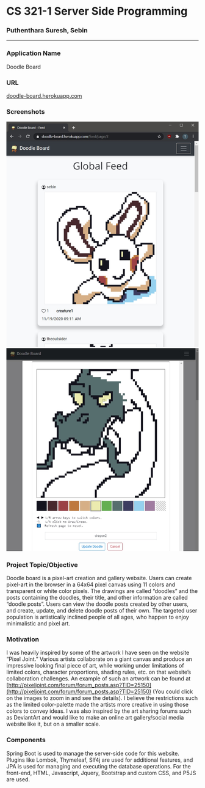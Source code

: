 
# CS 321-1 Server Side Programming
### Puthenthara Suresh, Sebin
---

### Application Name
Doodle Board

### URL
[doodle-board.herokuapp.com](https://doodle-board.herokuapp.com/)

### Screenshots
![Screenshot of the website showing the feed page of the website](/src/main/resources/static/images/screenshot1.jpg?raw=true "Feed Page")
![Screenshot of the website showing the doodle editing feature of the website with a drawing of a dragon](/src/main/resources/static/images/screenshot2.jpg?raw=true "Editing Doodles")

### Project Topic/Objective
Doodle board is a pixel-art creation and gallery website. Users can create pixel-art in the browser in a 64x64 pixel canvas using 11 colors and transparent or white color pixels. The drawings are called “doodles” and the posts containing the doodles, their title, and other information are called “doodle posts”. Users can view the doodle posts created by other users, and create, update, and delete doodle posts of their own. The targeted user population is artistically inclined people of all ages, who happen to enjoy minimalistic and pixel art.

### Motivation
I was heavily inspired by some of the artwork I have seen on the website “Pixel Joint.” Various artists collaborate on a giant canvas and produce an impressive looking final piece of art, while working under limitations of limited colors, character proportions, shading rules, etc. on that website’s collaboration challenges. An example of such an artwork can be found at [http://pixeljoint.com/forum/forum_posts.asp?TID=25150](http://pixeljoint.com/forum/forum_posts.asp?TID=25150) (You could click on the images to zoom in and see the details). I believe the restrictions such as the limited color-palette made the artists more creative in using those colors to convey ideas. I was also inspired by the art sharing forums such as DeviantArt and would like to make an online art gallery/social media website like it, but on a smaller scale.

### Components
Spring Boot is used to manage the server-side code for this website. Plugins like Lombok, Thymeleaf, Slf4j are used for additional features, and JPA is used for managing and executing the database operations. 
For the front-end, HTML, Javascript, Jquery, Bootstrap and custom CSS, and P5JS are used. 
